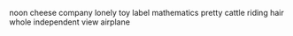 noon cheese company lonely toy label mathematics pretty cattle riding hair whole independent view airplane